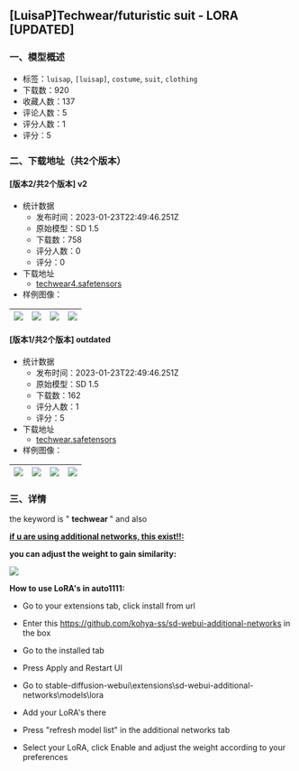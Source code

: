 ## [LuisaP]Techwear/futuristic suit - LORA [UPDATED]
### 一、模型概述

- 标签：`luisap`, `[luisap]`, `costume`, `suit`, `clothing`
- 下载数：920
- 收藏人数：137
- 评论人数：5
- 评分人数：1
- 评分：5

### 二、下载地址（共2个版本）

#### [版本2/共2个版本] v2

- 统计数据
  - 发布时间：2023-01-23T22:49:46.251Z
  - 原始模型：SD 1.5
  - 下载数：758
  - 评分人数：0
  - 评分：0
- 下载地址
  - [techwear4.safetensors](https://civitai.com/api/download/models/5934)
- 样例图像：

| <img src="https://image.civitai.com/xG1nkqKTMzGDvpLrqFT7WA/4f57e472-00be-48ca-bc98-f99c3ec5a900/width=450/50240.jpeg" /> | <img src="https://image.civitai.com/xG1nkqKTMzGDvpLrqFT7WA/fb3fa64d-77c4-46c4-0428-9364c4084b00/width=450/50239.jpeg" /> | <img src="https://image.civitai.com/xG1nkqKTMzGDvpLrqFT7WA/223cf108-9038-44ad-5f17-8548e22f0000/width=450/50238.jpeg" /> | <img src="https://image.civitai.com/xG1nkqKTMzGDvpLrqFT7WA/1c5e6783-4bd9-4b08-e1ba-e8d0b00aa600/width=450/50237.jpeg" /> |
| ---- | ---- | ---- | ---- |

#### [版本1/共2个版本] outdated

- 统计数据
  - 发布时间：2023-01-23T22:49:46.251Z
  - 原始模型：SD 1.5
  - 下载数：162
  - 评分人数：1
  - 评分：5
- 下载地址
  - [techwear.safetensors](https://civitai.com/api/download/models/5750)
- 样例图像：

| <img src="https://image.civitai.com/xG1nkqKTMzGDvpLrqFT7WA/134f4a21-f9c3-496d-ccea-3d2da9d19100/width=450/47423.jpeg" /> | <img src="https://image.civitai.com/xG1nkqKTMzGDvpLrqFT7WA/f3306666-4a77-461a-a33c-31b9bcbefe00/width=450/47429.jpeg" /> | <img src="https://image.civitai.com/xG1nkqKTMzGDvpLrqFT7WA/fd556a07-5abf-4f7c-a221-cdd77fa24b00/width=450/47428.jpeg" /> | <img src="https://image.civitai.com/xG1nkqKTMzGDvpLrqFT7WA/fb4c9944-d7ad-4deb-c594-615661a91500/width=450/47427.jpeg" /> |
| ---- | ---- | ---- | ---- |


### 三、详情
<p>the keyword is " <strong>techwear </strong>" and also</p><p><strong><u>if u are using additional networks, this exist!!:</u></strong></p><p><strong>you can adjust the weight to gain similarity:</strong></p><img src="https://imagecache.civitai.com/xG1nkqKTMzGDvpLrqFT7WA/84dd5687-a95e-402d-74df-2fabf61d4c00/width=525" /><p><strong>How to use LoRA's in auto1111:</strong></p><ul><li><p>Go to your extensions tab, click install from url</p></li><li><p>Enter this <a target="_blank" rel="ugc" href="https://github.com/kohya-ss/sd-webui-additional-networks">https://github.com/kohya-ss/sd-webui-additional-networks</a> in the box</p></li><li><p>Go to the installed tab</p></li><li><p>Press Apply and Restart UI</p></li><li><p>Go to stable-diffusion-webui\extensions\sd-webui-additional-networks\models\lora</p></li><li><p>Add your LoRA's there</p></li><li><p>Press "refresh model list" in the additional networks tab</p></li><li><p>Select your LoRA, click Enable and adjust the weight according to your preferences</p></li></ul>